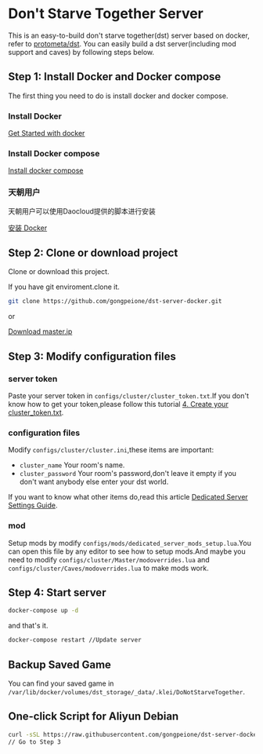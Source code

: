 # Don't Starve Together Server 


This is an easy-to-build don't starve together(dst) server based on docker, refer to [protometa/dst](https://github.com/protometa/dst). You can easily build a dst server(including mod support and caves) by following steps below.

## Step 1: Install Docker and Docker compose

The first thing you need to do is install docker and docker compose.
### Install Docker

[Get Started with docker](https://www.docker.com/products/docker)

### Install Docker compose

[Install docker compose](https://docs.docker.com/compose/install/)

### 天朝用户

天朝用户可以使用Daocloud提供的脚本进行安装

[安装 Docker](https://get.daocloud.io/#install-docker)

## Step 2: Clone or download project

Clone or download this project.

If you have git enviroment.clone it.

```bash
git clone https://github.com/gongpeione/dst-server-docker.git
```

or

[Download master.ip](https://github.com/gongpeione/dst-server-docker/archive/master.zip)

## Step 3: Modify configuration files

### server token

Paste your server token in `configs/cluster/cluster_token.txt`.If you don't know how to get your token,please follow this tutorial [4. Create your cluster_token.txt](http://forums.kleientertainment.com/topic/64441-dedicated-server-quick-setup-guide-linux/).

### configuration files

Modify `configs/cluster/cluster.ini`,these items are important:

- `cluster_name` Your room's name.
- `cluster_password` Your room's password,don't leave it empty if you don't want anybody else enter your dst world.

If you want to know what other items do,read this article [Dedicated Server Settings Guide](http://forums.kleientertainment.com/topic/64552-dedicated-server-settings-guide/).

### mod

Setup mods by modify `configs/mods/dedicated_server_mods_setup.lua`.You can open this file by any editor to see how to setup mods.And maybe you need to modify `configs/cluster/Master/modoverrides.lua` and `configs/cluster/Caves/modoverrides.lua` to make mods work.

## Step 4: Start server

```bash
docker-compose up -d
```

and that's it.


```bash
docker-compose restart //Update server
```

## Backup Saved Game

You can find your saved game in `/var/lib/docker/volumes/dst_storage/_data/.klei/DoNotStarveTogether`.

## One-click Script for Aliyun Debian

```bash
curl -sSL https://raw.githubusercontent.com/gongpeione/dst-server-docker/master/aliyun-debian-init.sh | sh
// Go to Step 3
```

